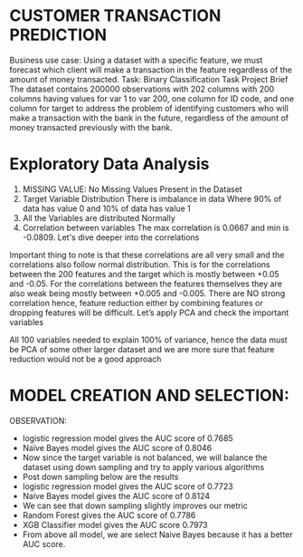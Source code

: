 # CUSTOMER TRANSACTION PREDICTION

Business use case: Using a dataset with a specific feature, we must forecast which client will make a transaction in the feature regardless of the amount of money transacted.
Task:  Binary Classification Task
Project Brief
The dataset contains 200000 observations with 202 columns with 200 columns having values for var 1 to var 200, one column for ID code, and one column for target to address the problem of identifying customers who will make a transaction with the bank in the future, regardless of the amount of money transacted previously with the bank.

# Exploratory Data Analysis
1.	MISSING VALUE:
No Missing Values Present in the Dataset
2.	Target Variable Distribution
There is imbalance in data Where 90% of data has value 0 and 10% of data has value 1
3.	All the Variables are distributed Normally 
4.	Correlation between variables
The max correlation is 0.0667 and min is -0.0809. Let's dive deeper into the correlations
 
Important thing to note is that these correlations are all very small and the correlations also follow normal distribution. This is for the correlations between the 200 features and the target which is mostly between +0.05 and -0.05. For the correlations between the features themselves they are also weak being mostly between +0.005 and -0.005. There are NO strong correlation hence, feature reduction either by combining features or dropping features will be difficult.
Let’s apply PCA and check the important variables

All 100 variables needed to explain 100% of variance, hence the data must be PCA of some other larger dataset and we are more sure that feature reduction would not be a good approach

# MODEL CREATION AND SELECTION:
OBSERVATION:
 *	logistic regression model gives the AUC score of 0.7685
 *	Naïve Bayes model gives the AUC score of 0.8046
 *	Now since the target variable is not balanced, we will balance the dataset using down sampling and try to apply various algorithms
 *	Post down sampling below are the results
 *	logistic regression model gives the AUC score of 0.7723
 *	Naive Bayes model gives the AUC score of 0.8124
 *	We can see that down sampling slightly improves our metric
 *	Random Forest gives the AUC score of 0.7786
 *	XGB Classifier model gives the AUC score 0.7973
 *	From above all model, we are select Naive Bayes because it has a better AUC score.



